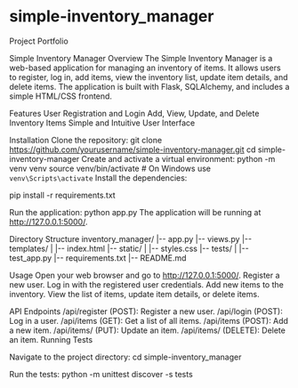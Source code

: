 # simple-inventory_manager
Project Portfolio


Simple Inventory Manager
Overview
The Simple Inventory Manager is a web-based application for managing an inventory of items. It allows users to register, log in, add items, view the inventory list, update item details, and delete items. The application is built with Flask, SQLAlchemy, and includes a simple HTML/CSS frontend.

Features
User Registration and Login
Add, View, Update, and Delete Inventory Items
Simple and Intuitive User Interface

Installation
Clone the repository:
git clone https://github.com/yourusername/simple-inventory-manager.git
cd simple-inventory-manager
Create and activate a virtual environment:
python -m venv venv
source venv/bin/activate  # On Windows use `venv\Scripts\activate`
Install the dependencies:

pip install -r requirements.txt

Run the application:
python app.py
The application will be running at http://127.0.0.1:5000/.

Directory Structure
inventory_manager/
|-- app.py
|-- views.py
|-- templates/
|   |-- index.html
|-- static/
|   |-- styles.css
|-- tests/
|   |-- test_app.py
|-- requirements.txt
|-- README.md



Usage
Open your web browser and go to http://127.0.0.1:5000/.
Register a new user.
Log in with the registered user credentials.
Add new items to the inventory.
View the list of items, update item details, or delete items.

API Endpoints
/api/register (POST): Register a new user.
/api/login (POST): Log in a user.
/api/items (GET): Get a list of all items.
/api/items (POST): Add a new item.
/api/items/<id> (PUT): Update an item.
/api/items/<id> (DELETE): Delete an item.
Running Tests

Navigate to the project directory:
cd simple-inventory_manager

Run the tests:
python -m unittest discover -s tests


